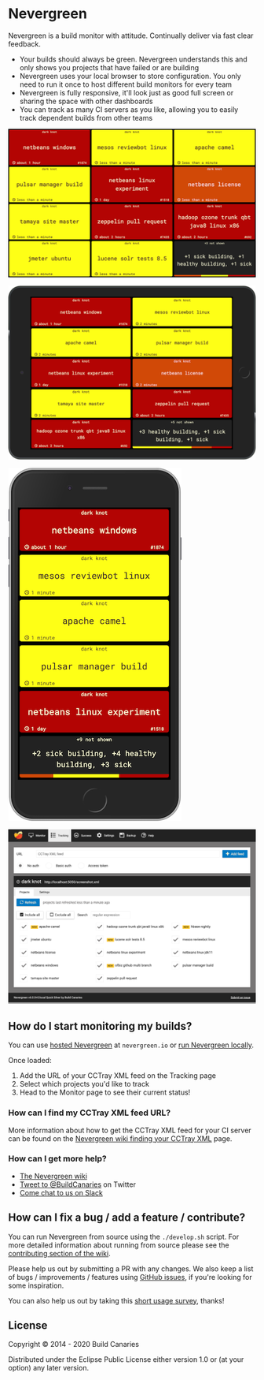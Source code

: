 # Nevergreen

Nevergreen is a build monitor with attitude. Continually deliver via fast clear feedback.

- Your builds should always be green. Nevergreen understands this and only shows you projects that have failed or are building
- Nevergreen uses your local browser to store configuration. You only need to run it once to host different build monitors for every team
- Nevergreen is fully responsive, it'll look just as good full screen or sharing the space with other dashboards
- You can track as many CI servers as you like, allowing you to easily track dependent builds from other teams

![Example Monitor page](doc/screenshot_monitor.png)

![Example Monitor page on tablet](doc/screenshot_monitor_tablet.png)

![Example Monitor page on mobile](doc/screenshot_monitor_mobile.png)

![Example Tracking page](doc/screenshot_tracking.png)

## How do I start monitoring my builds?

You can use [hosted Nevergreen](https://nevergreen.io) at `nevergreen.io` or
[run Nevergreen locally](https://github.com/build-canaries/nevergreen/wiki/running-locally).

Once loaded:

1. Add the URL of your CCTray XML feed on the Tracking page
2. Select which projects you'd like to track
3. Head to the Monitor page to see their current status!

### How can I find my CCTray XML feed URL?

More information about how to get the CCTray XML feed for your CI server can be found on the 
[Nevergreen wiki finding your CCTray XML](https://github.com/build-canaries/nevergreen/wiki/find-cctray) page.

### How can I get more help?

- [The Nevergreen wiki](https://github.com/build-canaries/nevergreen/wiki)
- [Tweet to @BuildCanaries](https://twitter.com/BuildCanaries) on Twitter
- [Come chat to us on Slack](https://join.slack.com/t/nevergreen/shared_invite/zt-4towhx0w-7o6wJp0R_LwqXhGXb4niIA)

## How can I fix a bug / add a feature / contribute?

You can run Nevergreen from source using the `./develop.sh` script. For more detailed information about running from
source please see the [contributing section of the wiki](https://github.com/build-canaries/nevergreen/wiki/contributing).

Please help us out by submitting a PR with any changes. We also keep a list of bugs / improvements / features using
[GitHub issues](https://github.com/build-canaries/nevergreen/issues), if you're looking for some inspiration.

You can also help us out by taking this [short usage survey](https://build-canaries.github.io/2015/09/14/nevergreen-survey.html), thanks!

## License

Copyright © 2014 - 2020 Build Canaries

Distributed under the Eclipse Public License either version 1.0 or (at your option) any later version.
